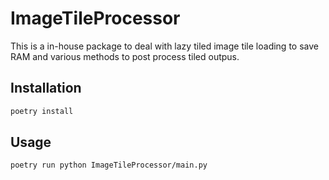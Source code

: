 # ImageTileProcessor

This is a in-house package to deal with lazy tiled image tile loading to save RAM and various methods to post process tiled outpus.

## Installation

```sh
poetry install
```

## Usage

```sh
poetry run python ImageTileProcessor/main.py
```
